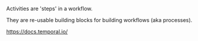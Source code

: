 Activities are 'steps' in a workflow.

They are re-usable building blocks for building workflows (aka processes).

https://docs.temporal.io/
